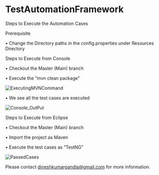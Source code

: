 # TestAutomationFramework
Steps to Execute the Automation Cases

Prerequisite

•	Change the Directory paths in the config.properties under Resources Directory

Steps to Execute from Console

•	Checkout the Master (Main) branch 

•	Execute the “mvn clean package”

 ![ExecutingMVNCommand](https://user-images.githubusercontent.com/23456864/156869805-63b62411-8516-4902-a800-8e0701547bf6.png)

•	We see all the test cases are executed
 
![Console_OutPut](https://user-images.githubusercontent.com/23456864/156869811-a546fef6-d05b-4f2e-824d-d66536551df5.png)

Steps to Execute from Eclipse

•	Checkout the Master (Main) branch 

•	Import the project as Maven

•	Execute the test cases as “TestNG” 

 ![PassedCases](https://user-images.githubusercontent.com/23456864/156869819-7607187a-aeed-4462-a4f6-f493f342ef74.png)
 
 Please contact dineshkumargandla@gmail.com for more information.
